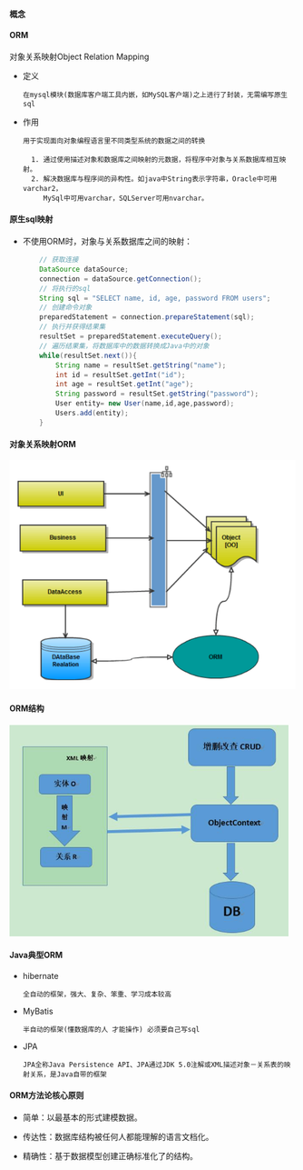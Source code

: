 #### 概念

#### ORM

对象关系映射Object Relation Mapping

* 定义
  
      在mysql模块(数据库客户端工具内嵌，如MySQL客户端)之上进行了封装，无需编写原生sql

* 作用

      用于实现面向对象编程语言里不同类型系统的数据之间的转换

        1. 通过使用描述对象和数据库之间映射的元数据，将程序中对象与关系数据库相互映射。
        2. 解决数据库与程序间的异构性。如java中String表示字符串，Oracle中可用varchar2，
           MySql中可用varchar，SQLServer可用nvarchar。

#### 原生sql映射

* 不使用ORM时，对象与关系数据库之间的映射：
    ```java
        // 获取连接
        DataSource dataSource;
        connection = dataSource.getConnection();
        // 将执行的sql
        String sql = "SELECT name, id, age, password FROM users";
        // 创建命令对象
        preparedStatement = connection.prepareStatement(sql);
        // 执行并获得结果集
        resultSet = preparedStatement.executeQuery();
        // 遍历结果集，将数据库中的数据转换成Java中的对象
        while(resultSet.next()){
            String name = resultSet.getString("name");
            int id = resultSet.getInt("id");
            int age = resultSet.getInt("age");
            String password = resultSet.getString("password");
            User entity= new User(name,id,age,password);
            Users.add(entity);
        }
    ```
#### 对象关系映射ORM
![OrmSample.png](../orm/OrmSample.png)

#### ORM结构
![ORM.png](../orm/ORM.png)

#### Java典型ORM

* hibernate
  
      全自动的框架，强大、复杂、笨重、学习成本较高
  
* MyBatis

      半自动的框架(懂数据库的人 才能操作) 必须要自己写sql
  
* JPA

      JPA全称Java Persistence API、JPA通过JDK 5.0注解或XML描述对象－关系表的映射关系，是Java自带的框架

#### ORM方法论核心原则

* 简单：以最基本的形式建模数据。

* 传达性：数据库结构被任何人都能理解的语言文档化。

* 精确性：基于数据模型创建正确标准化了的结构。

